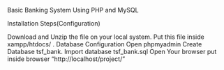 Basic Banking System Using PHP and MySQL

Installation Steps(Configuration)

Download and Unzip the file on your local system.
Put this file inside xampp/htdocs/ .
Database Configuration Open phpmyadmin Create Database tsf_bank. Import database tsf_bank.sql Open Your browser put inside browser “http://localhost/project/”